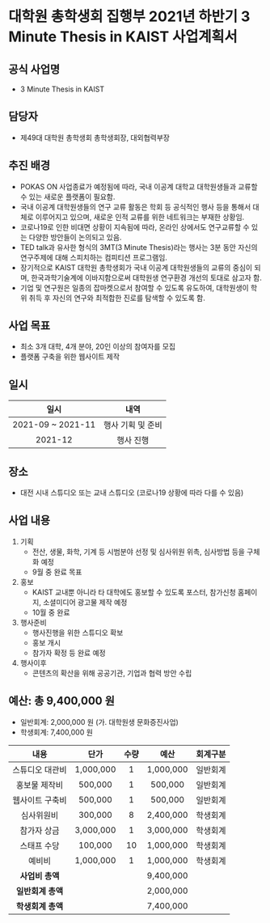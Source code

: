 대학원 총학생회 집행부 2021년 하반기 3 Minute Thesis in KAIST 사업계획서
===

## 공식 사업명
- 3 Minute Thesis in KAIST

## 담당자
- 제49대 대학원 총학생회 총학생회장, 대외협력부장

## 추진 배경
- POKAS ON 사업종료가 예정됨에 따라, 국내 이공계 대학교 대학원생들과 교류할 수 있는 새로운 플랫폼이 필요함.
- 국내 이공계 대학원생들의 연구 교류 활동은 학회 등 공식적인 행사 등을 통해서 대체로 이루어지고 있으며, 새로운 인적 교류를 위한 네트워크는 부재한 상황임.
- 코로나19로 인한 비대면 상황이 지속됨에 따라, 온라인 상에서도 연구교류할 수 있는 다양한 방안들이 논의되고 있음.
- TED talk과 유사한 형식의 3MT(3 Minute Thesis)라는 행사는 3분 동안 자신의 연구주제에 대해 스피치하는 컴피티션 프로그램임. 
- 장기적으로 KAIST 대학원 총학생회가 국내 이공계 대학원생들의 교류의 중심이 되며, 한국과학기술계에 이바지함으로써 대학원생 연구환경 개선의 토대로 삼고자 함.
- 기업 및 연구원은 일종의 잡마켓으로서 참여할 수 있도록 유도하여, 대학원생이 학위 취득 후 자신의 연구와 최적합한 진로를 탐색할 수 있도록 함.

## 사업 목표
- 최소 3개 대학, 4개 분야, 20인 이상의 참여자를 모집 
- 플랫폼 구축을 위한 웹사이트 제작

## 일시

| 일시 | 내역 | 
|:---:|:---:|
| 2021-09 ~ 2021-11 | 행사 기획 및 준비 |
| 2021-12 | 행사 진행 |

## 장소
- 대전 시내 스튜디오 또는 교내 스튜디오 (코로나19 상황에 따라 다를 수 있음)

## 사업 내용
1. 기획
    - 전산, 생물, 화학, 기계 등 시범분야 선정 및 심사위원 위촉, 심사방법 등을 구체화 예정
    - 9월 중 완료 목표
2. 홍보
    - KAIST 교내뿐 아니라 타 대학에도 홍보할 수 있도록 포스터, 참가신청 홈페이지, 소셜미디어 광고물 제작 예정
    - 10월 중 완료
3. 행사준비
    - 행사진행을 위한 스튜디오 확보
    - 홍보 개시
    - 참가자 확정 등 완료 예정 
4. 행사이후
    - 콘텐츠의 확산을 위해 공공기관, 기업과 협력 방안 수립

## 예산: 총 9,400,000 원
- 일반회계: 2,000,000 원 (가. 대학원생 문화증진사업)
- 학생회계: 7,400,000 원 

| **내용** | **단가** | **수량** | **예산** | **회계구분** |
|:---:|:---:|:---:|:---:|:---:|
| 스튜디오 대관비 | 1,000,000 | 1 | 1,000,000 | 일반회계 | 
| 홍보물 제작비 | 500,000 | 1 | 500,000 | 일반회계 | 
| 웹사이트 구축비 | 500,000 | 1 | 500,000 | 일반회계 | 
| 심사위원비 | 300,000 | 8 | 2,400,000 | 학생회계 |
| 참가자 상금 | 3,000,000 | 1 | 3,000,000 | 학생회계 |
| 스태프 수당 | 100,000 | 10 | 1,000,000 | 학생회계 |
| 예비비 | 1,000,000 | 1 | 1,000,000 | 학생회계 | 
| **사업비 총액** |  |  | 9,400,000 | |
| **일반회계 총액** |  |  | 2,000,000 | |
| **학생회계 총액** |  |  | 7,400,000 | |

<!-- TODO: 여기 학생회계 일반회계가 안맞는 것 같아~ -->